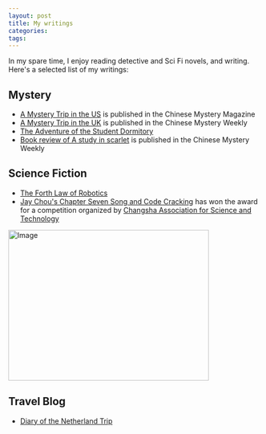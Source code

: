 ```yaml
---
layout: post
title: My writings
categories:
tags:
---
```


In my spare time, I enjoy reading detective and Sci Fi novels, and writing. Here's a selected list of my writings:

## Mystery 

* [A Mystery Trip in the US](https://goo.gl/TsYAFy) is published in the Chinese Mystery Magazine
* [A Mystery Trip in the UK](https://goo.gl/nG3Fdy) is published in the Chinese Mystery Weekly
* [The Adventure of the Student Dormitory](https://tinyurl.com/y3x4ao48)
* [Book review of A study in scarlet](https://tinyurl.com/yx6nytqw) is published in the Chinese Mystery Weekly

## Science Fiction  

* [The Forth Law of Robotics](https://goo.gl/wg4LNQ)
* [Jay Chou's Chapter Seven Song and Code Cracking](https://mp.weixin.qq.com/s/qrgfZYnY-YO-j7EfTYcRZA) has won the award for a competition organized by [Changsha Association for Science and Technology](https://mp.weixin.qq.com/s/C14ywSshapYRoUbGCX2jXQ)

<img src="/images/posts/award_ms.jpg" width="400" height="300" alt="Image">

## Travel Blog  

* [Diary of the Netherland Trip](https://tinyurl.com/y2uxbh9x)
